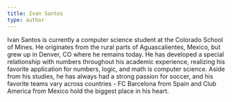 ```yaml
---
title: Ivan Santos
type: author
---
```

Ivan Santos is currently a computer science student at the Colorado School of Mines. He originates from the rural parts of Aguascalientes, Mexico, but grew up in Denver, CO where he remains today. He has developed a special relationship with numbers throughout his academic experience, realizing his favorite application for numbers, logic, and math is computer science. Aside from his studies, he has always had a strong passion for soccer, and his favorite teams vary across countries - FC Barcelona from Spain and Club America from Mexico hold the biggest place in his heart.
